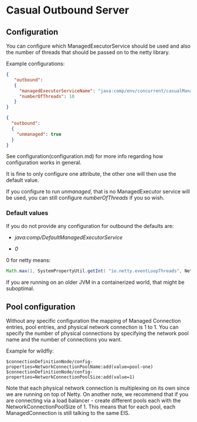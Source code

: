 # Casual Outbound Server

## Configuration

You can configure which ManagedExecutorService should be used and also the number of threads
that should be passed on to the netty library.

Example configurations:
```json
{
   "outbound":
   {
     "managedExecutorServiceName": "java:comp/env/concurrent/casualManagedExecutorService",
     "numberOfThreads": 10
   }
}
```


```json
{
  "outbound":
  {
    "unmanaged": true
  }
}
```

See configuration(configuration.md) for more info regarding how configuration works in general.

It is fine to only configure one attribute, the other one will then use the default value.

If you configure to run *unmanaged*, that is no ManagedExecutor service will be used, you can still configure *numberOfThreads* if you so wish. 

### Default values

If you do not provide any configuration for outbound the defaults are:

* *java:comp/DefaultManagedExecutorService*

* *0*


0 for netty means: 
```java
Math.max(1, SystemPropertyUtil.getInt( "io.netty.eventLoopThreads", NettyRuntime.availableProcessors() * 2))
```

If you are running on an older JVM in a containerized world, that might be suboptimal.

## Pool configuration

Without any specific configuration the mapping of Managed Connection entries, pool entries, and physical network connection is 1 to 1.
You can specify the number of physical connections by specifying the network pool name and the number of connections you want.

Example for wildfly:
```
$connectionDefinitionNode/config-properties=NetworkConnectionPoolName:add(value=pool-one)
$connectionDefinitionNode/config-properties=NetworkConnectionPoolSize:add(value=1)
```

Note that each physical network connection is multiplexing on its own since we are running on top of Netty.
On another note, we recommend that if you are connecting via a load balancer - create different pools each with the  NetworkConnectionPoolSize of 1.
This means that for each pool, each ManagedConnection is still talking to the same EIS.
